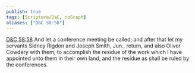 ```yaml
---
publish: true
tags: [Scripture/DaC, noGraph]
aliases: ["D&C 58:58"]
---
```

[D&C 58:58](https://churchofjesuschrist.org/study/scriptures/dc-testament/dc/58?lang=eng&id=p58#p58) And let a conference meeting be called; and after that let my servants Sidney Rigdon and Joseph Smith, Jun., return, and also Oliver Cowdery with them, to accomplish the residue of the work which I have appointed unto them in their own land, and the residue as shall be ruled by the conferences.
